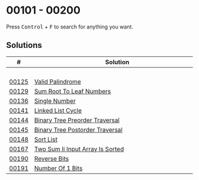 # 00101 - 00200

Press <kbd>Control</kbd> + <kbd>F</kbd> to search for anything you want.

## Solutions
| # | Solution | Topic | Difficulty |
| --- | --- | --- | --- |
| | &emsp;&emsp;&emsp;&emsp;&emsp;&emsp;&emsp;&emsp;&emsp;&emsp;&emsp;&emsp;&emsp;&emsp;&emsp;&emsp;&emsp;&emsp;&emsp;&emsp;&emsp;&emsp;&emsp;&emsp;&emsp;&emsp;&emsp;&emsp; | &emsp;&emsp;&emsp;&emsp;&emsp;&emsp;&emsp;&emsp;&emsp;&emsp; | |  
| [00125](https://leetcode.com/problems/valid-palindrome/) | [Valid Palindrome](00125-valid-palindrome.cpp) | `Two-Pointers` | Easy |  
| [00129](https://leetcode.com/problems/sum-root-to-leaf-numbers/) | [Sum Root To Leaf Numbers](00129-sum-root-to-leaf-numbers.cpp) | `Tree` | Medium |  
| [00136](https://leetcode.com/problems/single-number/) | [Single Number](00136-single-number.cpp) | `Bit-Hacks` | Easy |  
| [00141](https://leetcode.com/problems/linked-list-cycle/) | [Linked List Cycle](00141-linked-list-cycle.cpp) | `Hashmap` | Easy |  
| [00144](https://leetcode.com/problems/binary-tree-preorder-traversal/) | [Binary Tree Preorder Traversal](00144-binary-tree-preorder-traversal.cpp) | `Tree` | Easy |  
| [00145](https://leetcode.com/problems/binary-tree-postorder-traversal/) | [Binary Tree Postorder Traversal](00145-binary-tree-postorder-traversal.cpp) | `Tree` | Easy |  
| [00148](https://leetcode.com/problems/sort-list/) | [Sort List](00148-sort-list.cpp) | `Linked-List` | Medium |  
| [00167](https://leetcode.com/problems/two-sum-ii-input-array-is-sorted/) | [Two Sum Ii Input Array Is Sorted](00167-two-sum-ii-input-array-is-sorted.cpp) | `Two-Pointers` | Medium |  
| [00190](https://leetcode.com/problems/reverse-bits/) | [Reverse Bits](00190-reverse-bits.cpp) | `Bit-Hacks` | Easy |  
| [00191](https://leetcode.com/problems/number-of-1-bits/) | [Number Of 1 Bits](00191-number-of-1-bits.cpp) | `Bit-Hacks` | Easy |  
